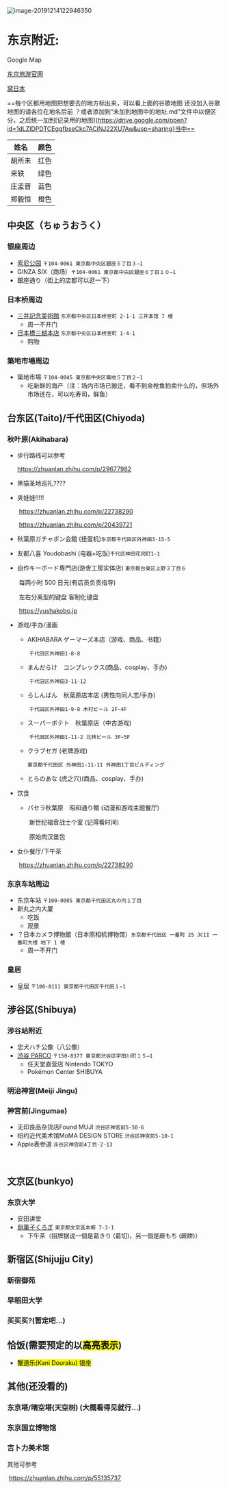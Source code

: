 
![image-20191214122946350](https://tva1.sinaimg.cn/large/006tNbRwly1g9w53a65pwj30xe0nikjl.jpg)

# 东京附近:
Google Map

[东京旅游官网](https://www.gotokyo.org/cn/index.html)

[窝日本](https://wow-japan.com/)

==每个区都用地图把想要去的地方标出来，可以看上面的谷歌地图
还没加入谷歌地图的请各位在地名后前 ？或者添加到“未加到地图中的地址.md”文件中以便区分，之后统一加到[记录用的地图]{https://drive.google.com/open?id=1dLZIDPDTCEggfbseCkc7ACiNJ22XU7Aw&usp=sharing}当中==

|姓名|颜色|
|-|-|
|胡所未|红色|
|来轶|绿色|
|庄孟晋|蓝色|
|郑毅恒|橙色|

## 中央区（ちゅうおうく）

### 银座周边
* [索尼公园](https://www.ginzasonypark.jp/e/) `〒104-0061 東京都中央区銀座５丁目３−1`
* GINZA SIX（商场）`〒104-0061 東京都中央区銀座６丁目１０−1`
* 銀座通り（街上的店都可以逛一下）

### 日本桥周边
* [三井記念美術館](http://www.mitsui-museum.jp/) `东京都中央区日本桥室町 2-1-1 三井本馆 7 楼`
    * 周一不开门
* [日本橋三越本店](https://www.mitsukoshi.mistore.jp/nihombashi.html) `东京都中央区日本桥室町 1-4-1`
    * 购物
### 築地市場周边
* 築地市場 `〒104-0045 東京都中央区築地５丁目２−1`
    * 吃新鲜的海产（注：场内市场已搬迁，看不到金枪鱼拍卖什么的，但场外市场还在，可以吃寿司，鲜鱼）

## 台东区(Taito)/千代田区(Chiyoda)

### 秋叶原(Akihabara)

* 步行路线可以参考

    https://zhuanlan.zhihu.com/p/29677982

- 黑猫圣地巡礼????

- 夹娃娃!!!!!

    ​	https://zhuanlan.zhihu.com/p/22738290

    ​	https://zhuanlan.zhihu.com/p/20439721

- 秋葉原ガチャポン会館 (扭蛋机)`东京都千代田区外神田3-15-5`	

- 友都八喜 Youdobashi (电器+吃饭)`千代区神田花冈钉1-1`

- 自作キーボード専門店(游舍工房实体店) `東京都台東区上野３丁目６`

    ​	每两小时 500 日元(有店员负责指导)

    ​	左右分离型的键盘 客制化键盘

    ​	https://yushakobo.jp

- 游戏/手办/漫画

    - AKIHABARA ゲーマーズ本店（游戏、商品、书籍）

        ​	`千代田区外神田1-8-8`

    - まんだらけ　コンプレックス(商品、cosplay、手办)

        ​	`千代田区外神田3-11-12`

    - らしんばん　秋葉原店本店 (男性向同人志/手办)

        ​	`千代田区外神田1-9-8 木村ビール 2F~4F`

    - スーパーポテト　秋葉原店（中古游戏)

        ​	`千代田区外神田1-11-2 北林ビール 3F~5F`

    - クラブセガ (老牌游戏)

        ​	`東京都千代田区 外神田1-11-11 外神田1丁目ビルディング`

    * とらのあな (虎之穴)(商品、cosplay、手办)

- 饮食

    - パセラ秋葉原　昭和通り館 (动漫和游戏主题餐厅)

        ​	新世纪福音战士个室 (记得看时间)

        ​	原始肉汉堡包

- 女仆餐厅/下午茶

    ​	https://zhuanlan.zhihu.com/p/22738290

###      东京车站周边
* 东京车站 `〒100-0005 東京都千代田区丸の内１丁目`
* 新丸之内大厦
    * 吃饭
    * 观景
* ？日本カメラ博物館（日本照相机博物馆）`东京都千代田区 一番町 25 JCII 一番町大楼 地下 1 楼`
    * 周一不开门
###     皇居
* 皇居 `〒100-8111 東京都千代田区千代田１−1`






## 涉谷区(Shibuya)

### 		涉谷站附近
* 忠犬ハチ公像（八公像）
* [渋谷 PARCO](shibuya.parco.jp) `〒150-8377 東京都渋谷区宇田川町１５−1`
    * 任天堂直营店 Nintendo TOKYO
    * Pokémon Center SHIBUYA

### 		明治神宫(Meiji Jingu)

### 		神宮前(Jingumae)

* 无印良品杂货店Found MUJI `渋谷区神宮前5-50-6`
* 纽约近代美术馆MoMA DESIGN STORE  `渋谷区神宮前5-10-1`
* Apple表参道 `涉谷区神宫前4丁目-2-13`

​			

## 文京区(bunkyo)

### 		东京大学
* 安田讲堂
* [厨菓子くろぎ](http://www.wagashi-kurogi.co.jp/) `東京都文京區本鄉 7-3-1`
    * 下午茶（招牌据说一個是葛きり (葛切)，另一個是蕨もち (蕨餅)）


## 新宿区(Shijujju City)
###         新宿御苑

### 		早稻田大学

### 		买买买?(暂定吧...)

## 		恰饭(需要预定的以<mark>高亮表示</mark>)

* <mark>蟹道乐(Kani Douraku) 银座</mark>



## 其他(还没看的)

### 	东京塔/晴空塔(天空树) (大概看得见就行...)

### 	东京国立博物馆

### 	吉卜力美术馆



其他可参考

​	https://zhuanlan.zhihu.com/p/55135737

